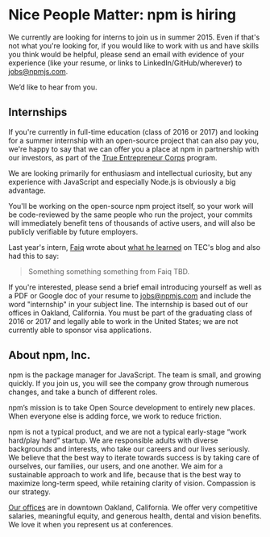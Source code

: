 # Nice People Matter: npm is hiring

We currently are looking for interns to join us in summer 2015. Even if that's not what you're looking for, if you would like to work with us and have skills you think would be helpful, please send an email with evidence of your experience (like your resume, or links to LinkedIn/GitHub/wherever) to jobs@npmjs.com.

We’d like to hear from you.

## Internships

If you're currently in full-time education (class of 2016 or 2017) and looking for a summer internship with an open-source project that can also pay you, we're happy to say that we can offer you a place at npm in partnership with our investors, as part of the [True Entrepreneur Corps](http://www.trueventures.com/tec/) program.

We are looking primarily for enthusiasm and intellectual curiosity, but any experience with JavaScript and especially Node.js is obviously a big advantage.

You'll be working on the open-source npm project itself, so your work will be code-reviewed by the same people who run the project, your commits will immediately benefit tens of thousands of active users, and will also be publicly verifiable by future employers.

Last year's intern, [Faiq](https://twitter.com/faiqus) wrote about [what he learned](http://www.trueventurestec.com/2014/06/26/some-useful-info-for-tech-interns/) on TEC's blog and also had this to say:

> Something something something from Faiq TBD.

If you're interested, please send a brief email introducing yourself as well as a PDF or Google doc of your resume to [jobs@npmjs.com](mailto:jobs@npmjs.com) and include the word "internship" in your subject line. The internship is based out of our offices in Oakland, California. You must be part of the graduating class of 2016 or 2017 and legally able to work in the United States; we are not currently able to sponsor visa applications.


## About npm, Inc.

npm is the package manager for JavaScript. The team is small, and growing quickly. If you join us, you will see the company grow through numerous changes, and take a bunch of different roles.

npm’s mission is to take Open Source development to entirely new places. When everyone else is adding force, we work to reduce friction.

npm is not a typical product, and we are not a typical early-stage “work hard/play hard” startup. We are responsible adults with diverse backgrounds and interests, who take our careers and our lives seriously. We believe that the best way to iterate towards success is by taking care of ourselves, our families, our users, and one another. We aim for a sustainable approach to work and life, because that is the best way to maximize long-term speed, while retaining clarity of vision. Compassion is our strategy.

[Our offices](https://www.google.com/maps/place/200+Frank+H+Ogawa+Plaza/@37.805544,-122.2720659,17z/data=!3m1!4b1!4m2!3m1!1s0x808f80b1a2db786f:0x4685356d4acb43ef) are in downtown Oakland, California. We offer very competitive salaries, meaningful equity, and generous health, dental and vision benefits. We love it when you represent us at conferences.
